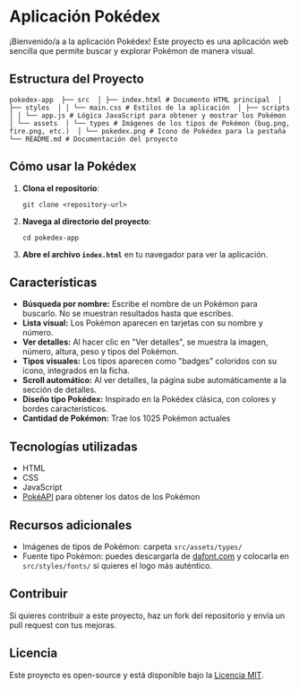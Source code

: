 # Aplicación Pokédex

¡Bienvenido/a a la aplicación Pokédex! Este proyecto es una aplicación web sencilla que permite buscar y explorar Pokémon de manera visual.

## Estructura del Proyecto

``
pokedex-app 
├── src 
│ ├── index.html # Documento HTML principal 
│ ├── styles 
│ │ └── main.css # Estilos de la aplicación 
│ ├── scripts 
│ │ └── app.js # Lógica JavaScript para obtener y mostrar los Pokémon 
│ └── assets 
│ └── types # Imágenes de los tipos de Pokémon (bug.png, fire.png, etc.) 
│ └── pokedex.png # Icono de Pokédex para la pestaña 
└── README.md # Documentación del proyecto
``

## Cómo usar la Pokédex

1. **Clona el repositorio**:
   
   ``git clone <repository-url>``
   

2. **Navega al directorio del proyecto**:
   
   ``cd pokedex-app``
   
3. **Abre el archivo `index.html`** en tu navegador para ver la aplicación.

## Características

- **Búsqueda por nombre:** Escribe el nombre de un Pokémon para buscarlo. No se muestran resultados hasta que escribes.
- **Lista visual:** Los Pokémon aparecen en tarjetas con su nombre y número.
- **Ver detalles:** Al hacer clic en "Ver detalles", se muestra la imagen, número, altura, peso y tipos del Pokémon.
- **Tipos visuales:** Los tipos aparecen como "badges" coloridos con su icono, integrados en la ficha.
- **Scroll automático:** Al ver detalles, la página sube automáticamente a la sección de detalles.
- **Diseño tipo Pokédex:** Inspirado en la Pokédex clásica, con colores y bordes característicos.
- **Cantidad de Pokémon:** Trae los 1025 Pokémon actuales

## Tecnologías utilizadas

- HTML
- CSS
- JavaScript
- [PokéAPI](https://pokeapi.co/) para obtener los datos de los Pokémon

## Recursos adicionales

- Imágenes de tipos de Pokémon: carpeta `src/assets/types/`
- Fuente tipo Pokémon: puedes descargarla de [dafont.com](https://www.dafont.com/es/pokemon.font) y colocarla en `src/styles/fonts/` si quieres el logo más auténtico.

## Contribuir

Si quieres contribuir a este proyecto, haz un fork del repositorio y envía un pull request con tus mejoras.

## Licencia

Este proyecto es open-source y está disponible bajo la [Licencia MIT](LICENSE).